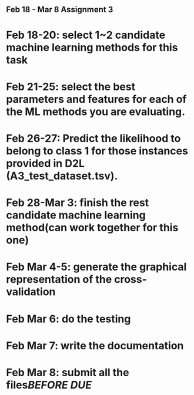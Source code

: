 
Feb 18 - Mar 8  Assignment 3
---

# Feb 18-20: select 1~2 candidate machine learning methods for this task
# Feb 21-25: select the best parameters and features for each of the ML methods you are evaluating.
# Feb 26-27: Predict the likelihood to belong to class 1 for those instances provided in D2L (A3_test_dataset.tsv).
# Feb 28-Mar 3: finish the rest candidate machine learning method(can work together for this one)
# Feb Mar 4-5: generate the graphical representation of the cross-validation
# Feb Mar 6: do the testing
# Feb Mar 7: write the documentation
# Feb Mar 8: submit all the files***BEFORE DUE***

